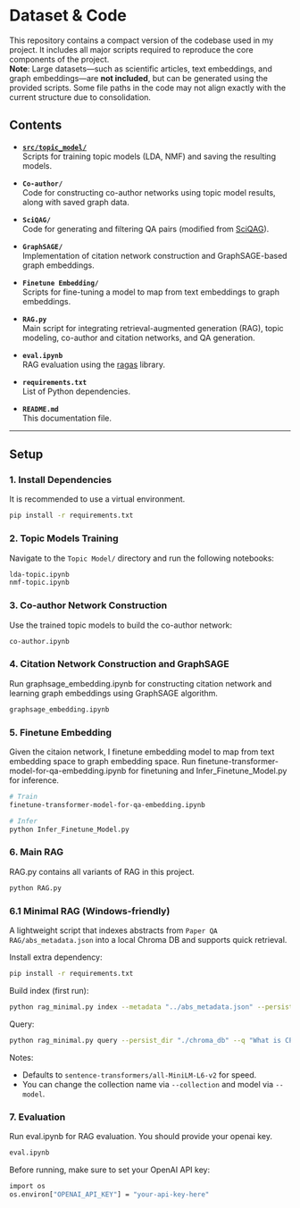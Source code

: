 # Dataset & Code

This repository contains a compact version of the codebase used in my project. It includes all major scripts required to reproduce the core components of the project.  
**Note**: Large datasets—such as scientific articles, text embeddings, and graph embeddings—are **not included**, but can be generated using the provided scripts. Some file paths in the code may not align exactly with the current structure due to consolidation.

## Contents

- [**`src/topic_model/`**](src/topic_model/)  
  Scripts for training topic models (LDA, NMF) and saving the resulting models.

- **`Co-author/`**  
  Code for constructing co-author networks using topic model results, along with saved graph data.

- **`SciQAG/`**  
  Code for generating and filtering QA pairs (modified from [SciQAG](https://github.com/MasterAI-EAM/SciQAG)).

- **`GraphSAGE/`**  
  Implementation of citation network construction and GraphSAGE-based graph embeddings.

- **`Finetune Embedding/`**  
  Scripts for fine-tuning a model to map from text embeddings to graph embeddings.

- **`RAG.py`**  
  Main script for integrating retrieval-augmented generation (RAG), topic modeling, co-author and citation networks, and QA generation.

- **`eval.ipynb`**  
  RAG evaluation using the [ragas](https://github.com/explodinggradients/ragas) library.

- **`requirements.txt`**  
  List of Python dependencies.

- **`README.md`**  
  This documentation file.

---

## Setup

### 1. Install Dependencies

It is recommended to use a virtual environment.

```bash
pip install -r requirements.txt
```

### 2. **Topic Models Training**
   Navigate to the `Topic Model/` directory and run the following notebooks:

```bash
lda-topic.ipynb
nmf-topic.ipynb
```

### 3. **Co-author Network Construction**
   Use the trained topic models to build the co-author network:

```bash
co-author.ipynb
```

### 4. **Citation Network Construction and GraphSAGE**
   Run graphsage_embedding.ipynb for constructing citation network and learning graph embeddings using GraphSAGE algorithm.

```bash
graphsage_embedding.ipynb
```

### 5. **Finetune Embedding**
   Given the citaion network, I finetune embedding model to map from text embedding space to graph embedding space. Run finetune-transformer-model-for-qa-embedding.ipynb for finetuning and Infer_Finetune_Model.py for inference.

```bash
# Train
finetune-transformer-model-for-qa-embedding.ipynb
```

```bash
# Infer
python Infer_Finetune_Model.py
```

### 6. **Main RAG**
   RAG.py contains all variants of RAG in this project.

```bash
python RAG.py
```

### 6.1 Minimal RAG (Windows-friendly)
A lightweight script that indexes abstracts from `Paper QA RAG/abs_metadata.json` into a local Chroma DB and supports quick retrieval.

Install extra dependency:

```bash
pip install -r requirements.txt
```

Build index (first run):

```bash
python rag_minimal.py index --metadata "../abs_metadata.json" --persist_dir "./chroma_db" --reset
```

Query:

```bash
python rag_minimal.py query --persist_dir "./chroma_db" --q "What is CP violation in phi decays?" --top_k 5
```

Notes:
- Defaults to `sentence-transformers/all-MiniLM-L6-v2` for speed.
- You can change the collection name via `--collection` and model via `--model`.

### 7. **Evaluation**
   Run eval.ipynb for RAG evaluation. You should provide your openai key.

```bash
eval.ipynb
```

   Before running, make sure to set your OpenAI API key:

```bash
import os
os.environ["OPENAI_API_KEY"] = "your-api-key-here"
```
